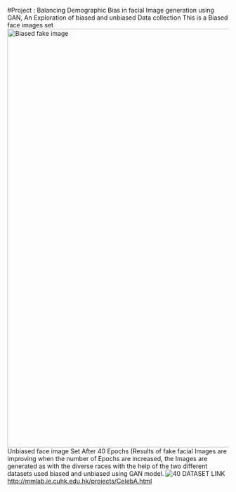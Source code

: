 #Project : Balancing Demographic Bias in facial Image generation using GAN, An Exploration of biased and unbiased Data collection
This is a Biased face images set
<img width="953" alt="Biased fake image" src="https://user-images.githubusercontent.com/46165964/236589191-6b869c96-8d4a-4230-9865-41efb8ec13b5.png">
Unbiased face image Set After 40 Epochs (Results of fake facial Images are improving when the number of Epochs are increased, the Images are generated as  with the diverse races with the help of the two different  datasets used biased and unbiased using GAN model.
![40](https://user-images.githubusercontent.com/46165964/236589226-a744f46e-fd48-4d28-bd7e-a760d7c80274.png)
DATASET LINK http://mmlab.ie.cuhk.edu.hk/projects/CelebA.html 

